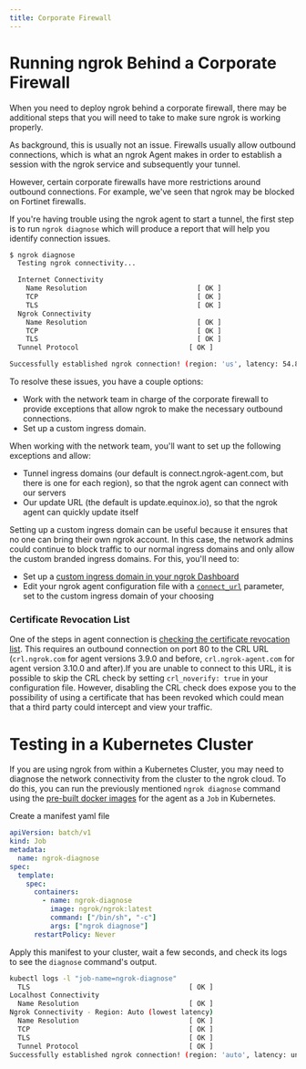 ```yaml
---
title: Corporate Firewall
---
```


# Running ngrok Behind a Corporate Firewall

When you need to deploy ngrok behind a corporate firewall, there may be additional steps that you will need to take to make sure ngrok is working properly.

As background, this is usually not an issue. Firewalls usually allow outbound connections, which is what an ngrok Agent makes in order to establish a session with the ngrok service and subsequently your tunnel.

However, certain corporate firewalls have more restrictions around outbound connections. For example, we've seen that ngrok may be blocked on Fortinet firewalls.

If you're having trouble using the ngrok agent to start a tunnel, the first step is to run `ngrok diagnose` which will produce a report that will help you identify connection issues.

```sh
$ ngrok diagnose
  Testing ngrok connectivity...

  Internet Connectivity
    Name Resolution                           [ OK ]
    TCP                                       [ OK ]
    TLS                                       [ OK ]
  Ngrok Connectivity
    Name Resolution                           [ OK ]
    TCP                                       [ OK ]
    TLS                                       [ OK ]
  Tunnel Protocol                           [ OK ]

Successfully established ngrok connection! (region: 'us', latency: 54.895145ms)
```

To resolve these issues, you have a couple options:

- Work with the network team in charge of the corporate firewall to provide exceptions that allow ngrok to make the necessary outbound connections.
- Set up a custom ingress domain.

When working with the network team, you'll want to set up the following exceptions and allow:

- Tunnel ingress domains (our default is connect.ngrok-agent.com, but there is one for each region), so that the ngrok agent can connect with our servers
- Our update URL (the default is update.equinox.io), so that the ngrok agent can quickly update itself

Setting up a custom ingress domain can be useful because it ensures that no one can bring their own ngrok account. In this case, the network admins could continue to block traffic to our normal ingress domains and only allow the custom branded ingress domains. For this, you'll need to:

- Set up a [custom ingress domain in your ngrok Dashboard](https://dashboard.ngrok.com/tunnels/ingress)
- Edit your ngrok agent configuration file with a [`connect_url`](/agent/config/v3/#connect_url) parameter, set to the custom ingress domain of your choosing

### Certificate Revocation List

One of the steps in agent connection is [checking the certificate revocation list](/agent/#tls-verification). This requires an outbound connection on port 80 to the CRL URL (`crl.ngrok.com` for agent versions 3.9.0 and before, `crl.ngrok-agent.com` for agent version 3.10.0 and after).If you are unable to connect to this URL, it is possible to skip the CRL check by setting `crl_noverify: true` in your configuration file. However, disabling the CRL check does expose you to the possibility of using a certificate that has been revoked which could mean that a third party could intercept and view your traffic.

# Testing in a Kubernetes Cluster

If you are using ngrok from within a Kubernetes Cluster, you may need to diagnose the network connectivity from the cluster to the ngrok cloud. To do this, you can run the previously mentioned `ngrok diagnose` command using the [pre-built docker images](https://hub.docker.com/r/ngrok/ngrok) for the agent as a `Job` in Kubernetes.

Create a manifest yaml file

```yaml
apiVersion: batch/v1
kind: Job
metadata:
  name: ngrok-diagnose
spec:
  template:
    spec:
      containers:
        - name: ngrok-diagnose
          image: ngrok/ngrok:latest
          command: ["/bin/sh", "-c"]
          args: ["ngrok diagnose"]
      restartPolicy: Never
```

Apply this manifest to your cluster, wait a few seconds, and check its logs to see the `diagnose` command's output.

```sh
kubectl logs -l "job-name=ngrok-diagnose"
  TLS                                       [ OK ]
Localhost Connectivity
  Name Resolution                           [ OK ]
Ngrok Connectivity - Region: Auto (lowest latency)
  Name Resolution                           [ OK ]
  TCP                                       [ OK ]
  TLS                                       [ OK ]
  Tunnel Protocol                           [ OK ]
Successfully established ngrok connection! (region: 'auto', latency: unknown)
```
